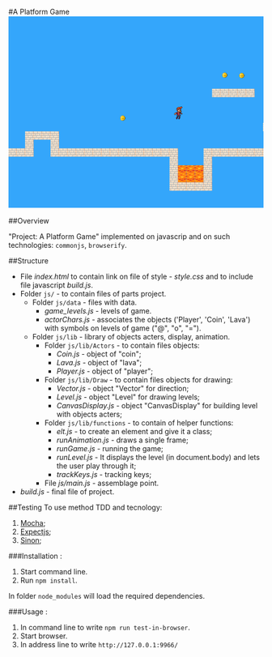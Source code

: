 #A Platform Game
![Project: A Platform Game](https://raw.githubusercontent.com/bydens/A-Platform-Game/master/gamec.png)

##Overview

"Project: A Platform Game" implemented on javascrip and on such technologies: `commonjs`, `browserify`. 

##Structure

  * File *index.html* to contain link on file of style - *style.css* and to include file javascript *build.js*.
  * Folder `js/` - to contain files of parts project.
    * Folder `js/data` - files with data.
      * *game_levels.js* - levels of game.
      * *actorChars.js* - associates the objects ('Player', 'Coin', 'Lava') with symbols on levels of game ("@", "o", "=").
    * Folder `js/lib` - library of objects acters, display, animation.
      * Folder `js/lib/Actors` - to contain files objects:
          * *Coin.js* - object of "coin";
          * *Lava.js* - object of "lava";
          * *Player.js* - object of "player";
      * Folder `js/lib/Draw` - to contain files objects for drawing:
        * *Vector.js* - object "Vector" for direction;
        * *Level.js* - object "Level" for drawing levels;
        * *CanvasDisplay.js* - object "CanvasDisplay" for building level with objects acters;
      * Folder `js/lib/functions` - to contain of helper functions:
        * *elt.js* - to create an element and give it a class;
        * *runAnimation.js* - draws a single frame;
        * *runGame.js* - running the game;
        * *runLevel.js* - It displays the level (in document.body) and lets the user play through it;
        * *trackKeys.js* - tracking keys;
      * File *js/main.js* - assemblage point.
  * *build.js* - final file of project.


##Testing
To use method TDD and tecnology:

  1. [Mocha](http://mochajs.org/);
  1. [Expectjs](https://github.com/Automattic/expect.js);
  1. [Sinon](http://sinonjs.org/);

###Installation :

  1. Start command line.
  1. Run `npm install`.

In folder `node_modules` will load the required dependencies.

###Usage :

  1. In command line to write `npm run test-in-browser`.
  1. Start browser.
  1. In address line to write `http://127.0.0.1:9966/`